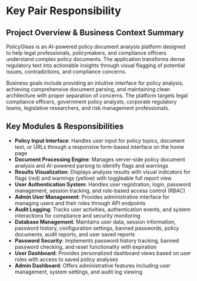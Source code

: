 # Key Pair Responsibility

## Project Overview & Business Context Summary
PolicyGlass is an AI-powered policy document analysis platform designed to help legal professionals, policymakers, and compliance officers understand complex policy documents. The application transforms dense regulatory text into actionable insights through visual flagging of potential issues, contradictions, and compliance concerns.

Business goals include providing an intuitive interface for policy analysis, achieving comprehensive document parsing, and maintaining clean architecture with proper separation of concerns. The platform targets legal compliance officers, government policy analysts, corporate regulatory teams, legislative researchers, and risk management professionals.

## Key Modules & Responsibilities
- **Policy Input Interface**: Handles user input for policy topics, document text, or URLs through a responsive form-based interface on the home page
- **Document Processing Engine**: Manages server-side policy document analysis and AI-powered parsing to identify flags and warnings
- **Results Visualization**: Displays analysis results with visual indicators for flags (red) and warnings (yellow) with toggleable full report view
- **User Authentication System**: Handles user registration, login, password management, session tracking, and role-based access control (RBAC)
- **Admin User Management**: Provides administrative interface for managing users and their roles through API endpoints
- **Audit Logging**: Tracks user activities, authentication events, and system interactions for compliance and security monitoring
- **Database Management**: Maintains user data, session information, password history, configuration settings, banned passwords, policy documents, audit reports, and user saved reports
- **Password Security**: Implements password history tracking, banned password checking, and reset functionality with expiration
- **User Dashboard**: Provides personalized dashboard views based on user roles with access to saved policy analyses
- **Admin Dashboard**: Offers administrative features including user management, system settings, and audit log viewing
